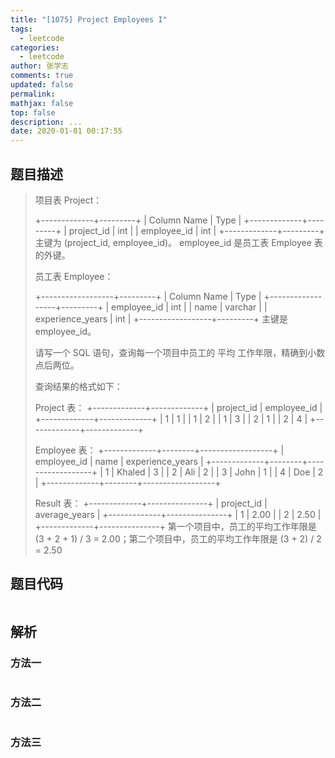 ```yaml
---
title: "[1075] Project Employees I"
tags:
  - leetcode
categories:
  - leetcode
author: 张学志
comments: true
updated: false
permalink:
mathjax: false
top: false
description: ...
date: 2020-01-01 00:17:55
---
```


## 题目描述

> 项目表 Project： 
> 
> 
> +-------------+---------+
> | Column Name | Type    |
> +-------------+---------+
> | project_id  | int     |
> | employee_id | int     |
> +-------------+---------+
> 主键为 (project_id, employee_id)。
> employee_id 是员工表 Employee 表的外键。
> 
> 
> 员工表 Employee： 
> 
> 
> +------------------+---------+
> | Column Name      | Type    |
> +------------------+---------+
> | employee_id      | int     |
> | name             | varchar |
> | experience_years | int     |
> +------------------+---------+
> 主键是 employee_id。
> 
> 
> 
> 
> 请写一个 SQL 语句，查询每一个项目中员工的 平均 工作年限，精确到小数点后两位。 
> 
> 查询结果的格式如下： 
> 
> 
> Project 表：
> +-------------+-------------+
> | project_id  | employee_id |
> +-------------+-------------+
> | 1           | 1           |
> | 1           | 2           |
> | 1           | 3           |
> | 2           | 1           |
> | 2           | 4           |
> +-------------+-------------+
> 
> Employee 表：
> +-------------+--------+------------------+
> | employee_id | name   | experience_years |
> +-------------+--------+------------------+
> | 1           | Khaled | 3                |
> | 2           | Ali    | 2                |
> | 3           | John   | 1                |
> | 4           | Doe    | 2                |
> +-------------+--------+------------------+
> 
> Result 表：
> +-------------+---------------+
> | project_id  | average_years |
> +-------------+---------------+
> | 1           | 2.00          |
> | 2           | 2.50          |
> +-------------+---------------+
> 第一个项目中，员工的平均工作年限是 (3 + 2 + 1) / 3 = 2.00；第二个项目中，员工的平均工作年限是 (3 + 2) / 2 = 2.50
> 
> 

## 题目代码

```cpp

```

## 解析

### 方法一

```cpp

```

### 方法二

```cpp

```

### 方法三

```cpp

```


